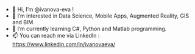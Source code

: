 - 👋 Hi, I’m @ivanova-eva !
- 👀 I’m interested in Data Science, Mobile Apps, Augmented Reality, GIS and BIM
- 🌱 I’m currently learning C#, Python and Matlab programming.
- 📫 You can reach me via LinkedIn : https://www.linkedin.com/in/ivanovaeva/

<!---
ivanova-eva/ivanova-eva is a ✨ special ✨ repository because its `README.md` (this file) appears on your GitHub profile.
You can click the Preview link to take a look at your changes.
--->
